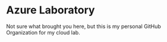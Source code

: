 # Azure Laboratory

Not sure what brought you here, but this is my personal GitHub Organization for my cloud lab.
